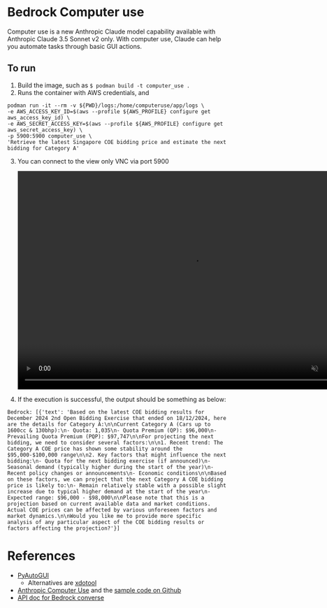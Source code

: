 # Bedrock Computer use

Computer use is a new Anthropic Claude model capability available with Anthropic Claude 3.5 Sonnet v2 only. With computer use, Claude can help you automate tasks through basic GUI actions.

## To run
1. Build the image, such as `$ podman build -t computer_use .`
2. Runs the container with AWS credentials, and 
```
podman run -it --rm -v ${PWD}/logs:/home/computeruse/app/logs \
-e AWS_ACCESS_KEY_ID=$(aws --profile ${AWS_PROFILE} configure get aws_access_key_id) \
-e AWS_SECRET_ACCESS_KEY=$(aws --profile ${AWS_PROFILE} configure get aws_secret_access_key) \
-p 5900:5900 computer_use \
'Retrieve the latest Singapore COE bidding price and estimate the next bidding for Category A'
```
3. You can connect to the view only VNC via port 5900 

    <video controls="" width="800" height="500" muted="" loop="" autoplay="">
    <source src="https://github.com/kangks/lex-bedrock-agent-kb/raw/refs/heads/main/computer_use/assets/computer_use.mp4" type="video/mp4">
    </video>

4. If the execution is successful, the output should be something as below:
```
Bedrock: [{'text': 'Based on the latest COE bidding results for December 2024 2nd Open Bidding Exercise that ended on 18/12/2024, here are the details for Category A:\n\nCurrent Category A (Cars up to 1600cc & 130bhp):\n- Quota: 1,035\n- Quota Premium (QP): $96,000\n- Prevailing Quota Premium (PQP): $97,747\n\nFor projecting the next bidding, we need to consider several factors:\n\n1. Recent trend: The Category A COE price has shown some stability around the $95,000-$100,000 range\n\n2. Key factors that might influence the next bidding:\n- Quota for the next bidding exercise (if announced)\n- Seasonal demand (typically higher during the start of the year)\n- Recent policy changes or announcements\n- Economic conditions\n\nBased on these factors, we can project that the next Category A COE bidding price is likely to:\n- Remain relatively stable with a possible slight increase due to typical higher demand at the start of the year\n- Expected range: $96,000 - $98,000\n\nPlease note that this is a projection based on current available data and market conditions. Actual COE prices can be affected by various unforeseen factors and market dynamics.\n\nWould you like me to provide more specific analysis of any particular aspect of the COE bidding results or factors affecting the projection?'}]
```

# References
* [PyAutoGUI](https://pyautogui.readthedocs.io/en/latest/)
   * Alternatives are [xdotool](https://github.com/jordansissel/xdotool/tree/master)
* [Anthropic Computer Use](https://docs.anthropic.com/en/docs/build-with-claude/computer-use) and the [sample code on Github](https://github.com/anthropics/anthropic-quickstarts/tree/main/computer-use-demo)
* [API doc for Bedrock converse](https://boto3.amazonaws.com/v1/documentation/api/1.35.8/reference/services/bedrock-runtime/client/converse.html)